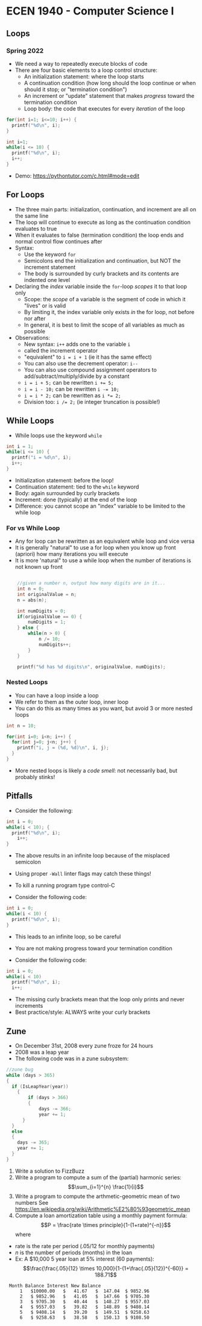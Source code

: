 
# ECEN 1940 - Computer Science I
## Loops
### Spring 2022

* We need a way to repeatedly execute blocks of code
* There are four basic elements to a loop control structure:
  * An initialization statement: where the loop starts
  * A continuation condition (how long should the loop continue or when should it stop; or "termination condition")
  * An increment or "update" statement that makes *progress* toward the termination condition
  * Loop body: the code that executes for every *iteration* of the loop

```c
for(int i=1; i<=10; i++) {
  printf("%d\n", i);
}

int i=1;
while(i <= 10) {
  printf("%d\n", i);
  i++;
}

```

* Demo: https://pythontutor.com/c.html#mode=edit

## For Loops

* The three main parts: initialization, continuation, and increment are all on the same line
* The loop will continue to execute as long as the continuation condition evaluates to true
* When it evaluates to false (termination condition) the loop ends and normal control flow continues after
* Syntax:
  * Use the keyword `for`
  * Semicolons end the initialization and continuation, but NOT the increment statement
  * The body is surrounded by curly brackets and its contents are indented one level
* Declaring the *index* variable inside the `for`-loop *scopes* it to that loop only
  * Scope: the *scope* of a variable is the segment of code in which it "lives" or is valid
  * By limiting it, the index variable only exists *in* the for loop, not before nor after
  * In general, it is best to limit the scope of all variables as much as possible
* Observations:
  * New syntax: `i++` adds one to the variable `i`
  * called the increment operator
  * "equivalent" to `i = i + 1` (ie it has the same effect)
  * You can also use the decrement operator: `i--`
  * You can also use compound assignment operators to add/subtract/multiply/divide by a constant
  * `i = i + 5;` can be rewritten `i += 5;`
  * `i = i - 10;` can be rewritten `i -= 10;`
  * `i = i * 2;` can be rewritten as `i *= 2;`
  * Division too: `i /= 2;` (ie integer truncation is possible!)

## While Loops

* While loops use the keyword `while`

```c
int i = 1;
while(i <= 10) {
  printf("i = %d\n", i);
  i++;
}
```

* Initialization statement: before the loop!
* Continuation statement: tied to the `while` keyword
* Body: again surrounded by curly brackets
* Increment: done (typically) at the end of the loop
* Difference: you cannot scope an "index" variable to be limited to the while loop

### For vs While Loop

* Any for loop can be rewritten as an equivalent while loop and vice versa
* It is generally "natural" to use a for loop when you know up front (apriori) how many iterations you will execute
* It is more 'natural" to use a while loop when the number of iterations is not known up front

```c

    //given a number n, output how many digits are in it...
    int n = 0;
    int originalValue = n;
    n = abs(n);

    int numDigits = 0;
    if(originalValue == 0) {
        numDigits = 1;
    } else {
        while(n > 0) {
            n /= 10;
            numDigits++;
        }
    }

    printf("%d has %d digits\n", originalValue, numDigits);
```

### Nested Loops

* You can have a loop inside a loop
* We refer to them as the outer loop, inner loop
* You can do this as many times as you want, but avoid 3 or more nested loops

```c
int n = 10;

for(int i=0; i<n; i++) {
  for(int j=0; j<n; j++) {
    printf("i, j = (%d, %d)\n", i, j);
  }
}
```

* More nested loops is likely a *code smell*: not necessarily bad, but probably stinks!

## Pitfalls


* Consider the following:

```c
int i = 0;
while(i < 10); {
  printf("%d\n", i);
	i++;
}
```

* The above results in an infinite loop because of the misplaced semicolon
* Using proper `-Wall` linter flags may catch these things!
* To kill a running program type control-C


* Consider the following code:

```c
int i = 0;
while(i < 10) {
  printf("%d\n", i);
}
```

* This leads to an infinite loop, so be careful
* You are not making progress toward your termination condition



* Consider the following code:

```c
int i = 0;
while(i < 10)
  printf("%d\n", i);
  i++;
```

* The missing curly brackets mean that the loop only prints and never increments
* Best practice/style: ALWAYS write your curly brackets

## Zune

* On December 31st, 2008 every zune froze for 24 hours
* 2008 was a leap year
* The following code was in a zune subsystem:


```c
//zune bug
while (days > 365)
{
  if (IsLeapYear(year))
	{
		if (days > 366)
		{
			days -= 366;
			year += 1;
	  }
  }
  else
  {
    days -= 365;
    year += 1;
  }
}
```

1. Write a solution to FizzBuzz
2. Write a program to compute a sum of the (partial) harmonic series:
  $$\sum_{i=1}^{n} \frac{1}{i}$$
3. Write a program to compute the arthmetic-geometric mean of two numbers
   See https://en.wikipedia.org/wiki/Arithmetic%E2%80%93geometric_mean
4. Compute a loan amortization table using a monthly payment formula:
  $$P = \frac{rate \times principle}{1-(1+rate)^{-n}}$$
where
 * rate is the rate per period (.05/12 for monthly payments)
 * $n$ is the number of periods (months) in the loan
 * Ex: A $10,000 5 year loan at 5% interest (60 payments):
 $$\frac{\frac{.05}{12} \times 10,000}{1-(1+\frac{.05}{12})^{-60}} = 188.71$$

```text
 Month Balance Interest New Balance
     1   $10000.00   $   41.67   $  147.04  $ 9852.96
     2   $ 9852.96   $   41.05   $  147.66  $ 9705.30
     3   $ 9705.30   $   40.44   $  148.27  $ 9557.03
     4   $ 9557.03   $   39.82   $  148.89  $ 9408.14
     5   $ 9408.14   $   39.20   $  149.51  $ 9258.63
     6   $ 9258.63   $   38.58   $  150.13  $ 9108.50
```

```text










```
